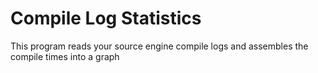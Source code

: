 # Compile Log Statistics

This program reads your source engine compile logs and assembles the compile times into a graph